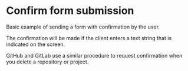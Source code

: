 # Confirm form submission
Basic example of sending a form with confirmation by the user.

The confirmation will be made if the client enters a text string that is indicated on the screen.

GitHub and GitLab use a similar procedure to request confirmation when you delete a repository or project.
